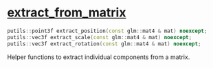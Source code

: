 # [extract_from_matrix](extract_from_matrix.hpp)

```cpp
putils::point3f extract_position(const glm::mat4 & mat) noexcept;
putils::vec3f extract_scale(const glm::mat4 & mat) noexcept;
putils::vec3f extract_rotation(const glm::mat4 & mat) noexcept;
```

Helper functions to extract individual components from a matrix.